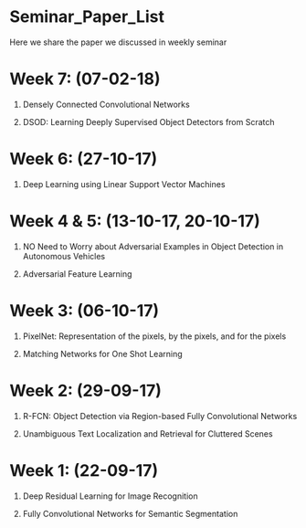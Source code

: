 # Seminar_Paper_List
Here we share the paper we discussed in weekly seminar

# Week 7: (07-02-18)

1. Densely Connected Convolutional Networks

2. DSOD: Learning Deeply Supervised Object Detectors from Scratch

# Week 6: (27-10-17)

1. Deep Learning using Linear Support Vector Machines

# Week 4 & 5: (13-10-17, 20-10-17)

1. NO Need to Worry about Adversarial Examples in Object Detection in Autonomous Vehicles

2. Adversarial Feature Learning

# Week 3: (06-10-17)

1. PixelNet: Representation of the pixels, by the pixels, and for the pixels

2. Matching Networks for One Shot Learning

# Week 2: (29-09-17)

1. R-FCN: Object Detection via Region-based Fully Convolutional Networks

2. Unambiguous Text Localization and Retrieval for Cluttered Scenes

# Week 1: (22-09-17)

1. Deep Residual Learning for Image Recognition

2. Fully Convolutional Networks for Semantic Segmentation
